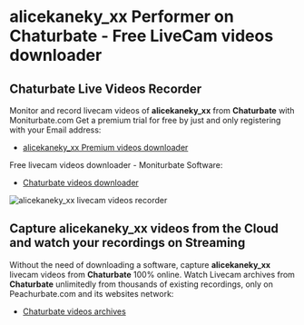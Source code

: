 # alicekaneky_xx Performer on Chaturbate - Free LiveCam videos downloader

## Chaturbate Live Videos Recorder

Monitor and record livecam videos of **alicekaneky_xx** from **Chaturbate** with Moniturbate.com
Get a premium trial for free by just and only registering with your Email address:
* [alicekaneky_xx Premium videos downloader](https://moniturbate.com/request-demo-licence-key.html)

Free livecam videos downloader - Moniturbate Software:
* [Chaturbate videos downloader](https://moniturbate.com/moniturbate-download-software.html)

![alicekaneky_xx livecam videos recorder](https://peachurnet.com/templates/moniturbate-software.png)


## Capture alicekaneky_xx videos from the Cloud and watch your recordings on Streaming

Without the need of downloading a software, capture **alicekaneky_xx** livecam videos from **Chaturbate** 100% online.
Watch Livecam archives from **Chaturbate** unlimitedly from thousands of existing recordings, only on Peachurbate.com and its websites network:
* [Chaturbate videos archives](https://peachurnet.com/)